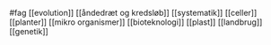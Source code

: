 #fag
[[evolution]]
[[åndedræt og kredsløb]]
[[systematik]]
[[celler]]
[[planter]]
[[mikro organismer]]
[[bioteknologi]]
[[plast]]
[[landbrug]]
[[genetik]]